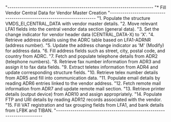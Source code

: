 "-----------------------------------------------------------------------
"* Fill Vendor Central Data for Vendor Master Creation
"-----------------------------------------------------------------------
"1. Populate the structure VMDS_EI_CENTRAL_DATA with vendor master details.
"2. Move relevant LFA1 fields into the central vendor data section (general data).
"3. Set the change indicator for vendor header data (CENTRAL_DATA-X) to 'X'.
"4. Retrieve address details using the ADRC table based on LFA1-ADRNR (address number).
"5. Update the address change indicator as 'M' (Modify) for address data.
"6. Fill address fields such as street, city, postal code, and country from ADRC.
"7. Fetch and populate telephone details from ADR2 (telephone numbers).
"8. Retrieve fax number information from ADR3 and assign it to fax data fields.
"9. Extract teletex information from ADR4 and update corresponding structure fields.
"10. Retrieve telex number details from ADR5 and fill into communication data.
"11. Populate email details by reading ADR6 entries linked to the vendor address.
"12. Fetch remote mail information from ADR7 and update remote mail section.
"13. Retrieve printer details (output device) from ADR10 and assign appropriately.
"14. Populate FTP and URI details by reading ADR12 records associated with the vendor.
"15. Fill VAT registration and tax grouping fields from LFA1, and bank details from LFBK and TIBAN.
"-----------------------------------------------------------------------
